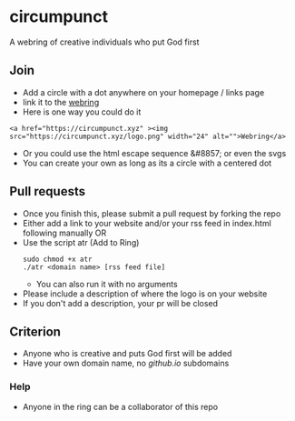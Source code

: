 # circumpunct
A webring of creative individuals who put God first

## Join
- Add a circle with a dot anywhere on your homepage / links page
- link it to the [webring](https://circumpunct.xyz)
- Here is one way you could do it
```
<a href="https://circumpunct.xyz" ><img src="https://circumpunct.xyz/logo.png" width="24" alt="">Webring</a>
```
- Or you could use the html escape sequence &amp;#8857; or even the svgs
- You can create your own as long as its a circle with a centered dot

## Pull requests
- Once you finish this, please submit a pull request by forking the repo
- Either add a link to your website and/or your rss feed in index.html following manually OR
- Use the script atr (Add to Ring)
    ```
    sudo chmod +x atr
    ./atr <domain name> [rss feed file]
    ```
    * You can also run it with no arguments
- Please include a description of where the logo is on your website
- If you don't add a description, your pr will be closed

## Criterion
- Anyone who is creative and puts God first will be added
- Have your own domain name, no *github.io* subdomains

### Help
- Anyone in the ring can be a collaborator of this repo

